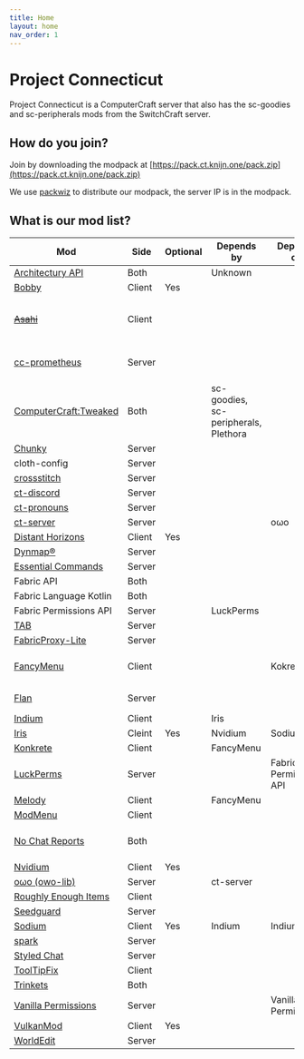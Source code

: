 ```yaml
---
title: Home
layout: home
nav_order: 1
---
```


# Project Connecticut

Project Connecticut is a ComputerCraft server that also has the sc-goodies and sc-peripherals mods from the SwitchCraft server.

## How do you join?

Join by downloading the modpack at [https://pack.ct.knijn.one/pack.zip](https://pack.ct.knijn.one/pack.zip)

We use [packwiz](packwiz.infra.link) to distribute our modpack, the server IP is in the modpack.

## What is our mod list?

| Mod                                                                   | Side   | Optional | Depends by                           | Depends on             | Notes                                     |
| --------------------------------------------------------------------- | ------ | -------- | ------------------------------------ | ---------------------- | ----------------------------------------- |
| [Architectury API](https://modrinth.com/mod/architectury-api)         | Both   |          | Unknown                              |                        |                                           |
| [Bobby](https://modrinth.com/mod/bobby)                               | Client | Yes      |                                      |                        |                                           |
| ~~[Asahi](https://modrinth.com/mod/asahi)~~                           | Client |          |                                      |                        | (currently removed because of issues)     |
| [cc-prometheus](https://github.com/project-connecticut/cc-prometheus) | Server |          |                                      |                        | (A 1.21 fabric-only port)                 |
| [ComputerCraft:Tweaked](https://modrinth.com/mod/cc-tweaked)          | Both   |          | sc-goodies, sc-peripherals, Plethora |                        |                                           |
| [Chunky](https://modrinth.com/mod/chunky)                             | Server |          |                                      |                        |                                           |
| cloth-config                                                          | Server |          |                                      |                        |                                           |
| [crossstitch](https://github.com/VelocityPowered/CrossStitch)         | Server |          |                                      |                        |                                           |
| [ct-discord](https://github.com/project-connecticut/ct-discord)       | Server |          |                                      |                        |                                           |
| [ct-pronouns](https://github.com/project-connecticut/ct-pronouns)   | Server |          |                                      |                        |                                           |
| [ct-server](https://github.com/project-connecticut/ct-server)         | Server |          |                                      | oωo                    |                                           |
| [Distant Horizons](https://modrinth.com/mod/distanthorizons)          | Client | Yes      |                                      |                        |                                           |
| [Dynmap®](https://modrinth.com/plugin/dynmap)                         | Server |          |                                      |                        |                                           |
| [Essential Commands](https://modrinth.com/mod/essential-commands)     | Server |          |                                      |                        |                                           |
| Fabric API                                                            | Both   |          |                                      |                        |                                           |
| Fabric Language Kotlin                                                | Both   |          |                                      |                        |                                           |
| Fabric Permissions API                                                | Server |          | LuckPerms                            |                        |                                           |
| [TAB](https://modrinth.com/plugin/tab-was-taken)                      | Server |          |                                      |                        |                                           |
| [FabricProxy-Lite](https://modrinth.com/mod/fabricproxy-lite)         | Server |          |                                      |                        |                                           |
| [FancyMenu](https://modrinth.com/mod/fancymenu)                       | Client |          |                                      | Kokrete                | Preconfigured with a start menu           |
| [Flan](https://modrinth.com/mod/flan)                                 | Server |          |                                      |                        | To be replaced                            |
| [Indium](https://modrinth.com/mod/indium)                             | Client |          | Iris                                 |                        |                                           |
| [Iris](https://modrinth.com/mod/iris)                                 | Cleint | Yes      | Nvidium                              | Sodium                 |                                           |
| [Konkrete](https://modrinth.com/mod/konkrete)                         | Client |          | FancyMenu                            |                        |                                           |
| [LuckPerms](https://modrinth.com/mod/luckperms)                       | Server |          |                                      | Fabric Permissions API |                                           |
| [Melody](https://modrinth.com/mod/melody)                             | Client |          | FancyMenu                            |                        |                                           |
| [ModMenu](https://modrinth.com/mod/modmenu)                           | Client |          |                                      |                        |                                           |
| [No Chat Reports](https://modrinth.com/mod/no-chat-reports)           | Both   |          |                                      |                        | Public chat encryption is **not** allowed |
| [Nvidium](https://modrinth.com/mod/nvidium)                           | Client | Yes      |                                      |                        |                                           |
| [oωo (owo-lib)](https://modrinth.com/mod/owo-lib)                     | Server |          | ct-server                            |                        |                                           |
| [Roughly Enough Items](https://modrinth.com/mod/rei)                  | Client |          |                                      |                        |                                           |
| [Seedguard](https://modrinth.com/mod/seedguard)                       | Server |          |                                      |                        |                                           |
| [Sodium](https://modrinth.com/mod/sodium)                             | Client | Yes      | Indium                               | Indium                 |                                           |
| [spark](https://modrinth.com/mod/spark/)                              | Server |          |                                      |                        |                                           |
| [Styled Chat](https://modrinth.com/mod/styled-chat)                   | Server |          |                                      |                        |                                           |
| [ToolTipFix](https://modrinth.com/mod/tooltipfix)                     | Client |          |                                      |                        |                                           |
| [Trinkets](https://modrinth.com/mod/trinkets)                         | Both   |          |                                      |                        |                                           |
| [Vanilla Permissions](https://modrinth.com/mod/vanilla-permissions)   | Server |          |                                      | Vanilla Permissions    |                                           |
| [VulkanMod](https://modrinth.com/mod/vulkanmod)                       | Client | Yes      |                                      |                        |                                           |
| [WorldEdit](https://modrinth.com/plugin/worldedit)                    | Server |          |                                      |                        |                                           |


